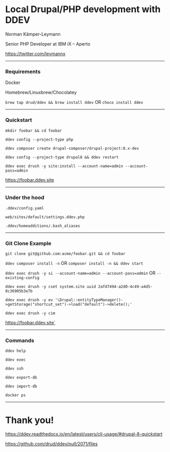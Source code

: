 <!-- .slide: data-background="#000000" -->

# Local Drupal/PHP development with DDEV

Norman Kämper-Leymann

Senior PHP Developer at IBM iX – Aperto

https://twitter.com/leymannx

---
<!-- .slide: data-background="#000000" -->

### Requirements

Docker

Homebrew/Linuxbrew/Chocolatey

`brew tap drud/ddev && brew install ddev` OR `choco install ddev`

---
<!-- .slide: data-background="#000000" -->

### Quickstart

`mkdir foobar && cd foobar` <!-- .element: class="fragment" data-fragment-index="1" -->

`ddev config --project-type php` <!-- .element: class="fragment" data-fragment-index="2" -->

`ddev composer create drupal-composer/drupal-project:8.x-dev` <!-- .element: class="fragment" data-fragment-index="3" -->

`ddev config --project-type drupal8 && ddev restart` <!-- .element: class="fragment" data-fragment-index="4" -->

`ddev exec drush -y site:install --account-name=admin --account-pass=admin` <!-- .element: class="fragment" data-fragment-index="5" -->

https://foobar.ddev.site <!-- .element: class="fragment" data-fragment-index="6" -->

---
<!-- .slide: data-background="#000000" -->

### Under the hood

`.ddev/config.yaml` 

`web/sites/default/settings.ddev.php`

`.ddev/homeadditions/.bash_aliases`

---
<!-- .slide: data-background="#000000" -->

### Git Clone Example

`git clone git@github.com:acme/foobar.git && cd foobar`

`ddev composer install -n` OR `composer install -n && ddev start`

`ddev exec drush -y si --account-name=admin --account-pass=admin` OR `--existing-config` 

`ddev exec drush -y cset system.site uuid 2afd7494-a2d0-4c49-a4d5-8c36905b3e7b`

`ddev exec drush -y ev '\Drupal::entityTypeManager()->getStorage("shortcut_set")->load("default")->delete();'`

`ddev exec drush -y cim`

https://foobar.ddev.site`

---
<!-- .slide: data-background="#000000" -->

### Commands

`ddev help` <!-- .element: class="fragment" data-fragment-index="1" -->

`ddev exec` <!-- .element: class="fragment" data-fragment-index="2" -->

`ddev ssh` <!-- .element: class="fragment" data-fragment-index="3" -->

`ddev export-db` <!-- .element: class="fragment" data-fragment-index="4" -->

`ddev import-db` <!-- .element: class="fragment" data-fragment-index="5" -->

`docker ps` <!-- .element: class="fragment" data-fragment-index="6" -->

---
<!-- .slide: data-background="#000000" -->

# Thank you!

https://ddev.readthedocs.io/en/latest/users/cli-usage/#drupal-8-quickstart

https://github.com/drud/ddev/pull/2071/files
